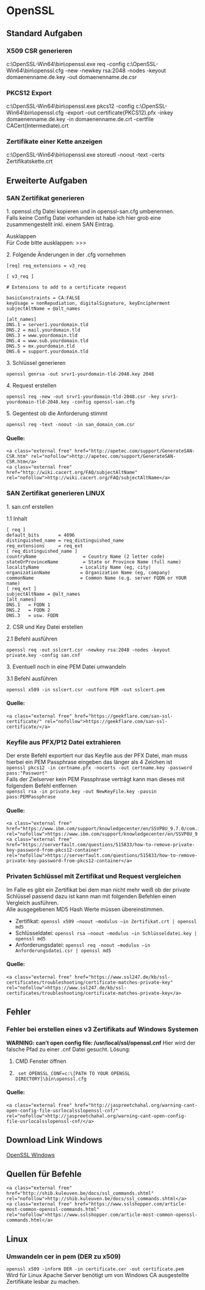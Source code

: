 # OpenSSL

## <span class="mw-headline" id="bkmrk-standard-aufgaben-1">Standard Aufgaben</span>

### <span class="mw-headline" id="bkmrk-x509-csr-generieren-1">X509 CSR generieren</span>

c:\\OpenSSL-Win64\\bin\\openssl.exe req -config c:\\OpenSSL-Win64\\bin\\openssl.cfg -new -newkey rsa:2048 -nodes -keyout domaenenname.de.key -out domaenenname.de.csr

### <span class="mw-headline" id="bkmrk-pkcs12-export-1">PKCS12 Export</span>

c:\\OpenSSL-Win64\\bin\\openssl.exe pkcs12 -config c:\\OpenSSL-Win64\\bin\\openssl.cfg -export -out certificate(PKCS12).pfx -inkey domaenenname.de.key -in domaenenname.de.crt -certfile CACert(Intermediate).crt

### <span class="mw-headline" id="bkmrk-zertifikate-einer-ke-1">Zertifikate einer Kette anzeigen</span>

c:\\OpenSSL-Win64\\bin\\openssl.exe storeutl -noout -text -certs Zertifikatskette.crt

## <span class="mw-headline" id="bkmrk-erweiterte-aufgaben-1">Erweiterte Aufgaben</span>

### <span class="mw-headline" id="bkmrk-san-zertifikat-gener-1">SAN Zertifikat generieren</span>

1\. openssl.cfg Datei kopieren und in openssl-san.cfg umbenennen.  
Falls keine Config Datei vorhanden ist habe ich hier grob eine zusammengestellt inkl. einem SAN Eintrag.

<div class="mw-collapsible mw-collapsed mw-made-collapsible" id="bkmrk-ausklappen"><span aria-expanded="false" class="mw-collapsible-toggle mw-collapsible-toggle-default mw-collapsible-toggle-collapsed" role="button" tabindex="0"><a class="mw-collapsible-text">Ausklappen</a></span></div>Für Code bitte ausklappen: &gt;&gt;&gt;

2\. Folgende Änderungen in der .cfg vornehmen

```
[req] req_extensions = v3_req

[ v3_req ]

# Extensions to add to a certificate request

basicConstraints = CA:FALSE
keyUsage = nonRepudiation, digitalSignature, keyEncipherment
subjectAltName = @alt_names

[alt_names]
DNS.1 = server1.yourdomain.tld
DNS.2 = mail.yourdomain.tld
DNS.3 = www.yourdomain.tld
DNS.4 = www.sub.yourdomain.tld
DNS.5 = mx.yourdomain.tld
DNS.6 = support.yourdomain.tld
```

3\. Schlüssel generieren

```
openssl genrsa -out srvr1-yourdomain-tld-2048.key 2048
```

4\. Request erstellen

```
openssl req -new -out srvr1-yourdomain-tld-2048.csr -key srvr1-yourdomain-tld-2048.key -config openssl-san.cfg
```

5\. Gegentest ob die Anforderung stimmt

```
openssl req -text -noout -in san_domain_com.csr
```

#### <span class="mw-headline" id="bkmrk-quelle%3A-1">Quelle:</span>

```
<a class="external free" href="http://apetec.com/support/GenerateSAN-CSR.htm" rel="nofollow">http://apetec.com/support/GenerateSAN-CSR.htm</a>
<a class="external free" href="http://wiki.cacert.org/FAQ/subjectAltName" rel="nofollow">http://wiki.cacert.org/FAQ/subjectAltName</a>
```

### <span class="mw-headline" id="bkmrk-san-zertifikat-gener-3">SAN Zertifikat generieren LINUX</span>

1\. san.cnf erstellen

1.1 Inhalt

```
[ req ]
default_bits       = 4096
distinguished_name = req_distinguished_name
req_extensions     = req_ext
[ req_distinguished_name ]
countryName                 = Country Name (2 letter code)
stateOrProvinceName         = State or Province Name (full name)
localityName               = Locality Name (eg, city)
organizationName           = Organization Name (eg, company)
commonName                 = Common Name (e.g. server FQDN or YOUR name)
[ req_ext ]
subjectAltName = @alt_names
[alt_names]
DNS.1   = FQDN 1
DNS.2   = FQDN 2
DNS.3   = usw. FQDN
```

2\. CSR und Key Datei erstellen

2.1 Befehl ausführen

```
openssl req -out sslcert.csr -newkey rsa:2048 -nodes -keyout private.key -config san.cnf
```

3\. Eventuell noch in eine PEM Datei umwandeln

3.1 Befehl ausführen

```
openssl x509 -in sslcert.csr -outform PEM -out sslcert.pem
```

#### <span class="mw-headline" id="bkmrk-quelle%3A-3">Quelle:</span>

```
<a class="external free" href="https://geekflare.com/san-ssl-certificate/" rel="nofollow">https://geekflare.com/san-ssl-certificate/</a>
```

### <span id="bkmrk-"></span><span class="mw-headline" id="bkmrk-keyfile-aus-pfx%2Fp12--1">Keyfile aus PFX/P12 Datei extrahieren</span>

Der erste Befehl exportiert nur das Keyfile aus der PFX Datei, man muss hierbei ein PEM Passphrase eingeben das länger als 4 Zeichen ist  
`openssl pkcs12 -in certname.pfx -nocerts -out certname.key -password pass:"Passwort"`  
Falls der Zielserver kein PEM Passphrase verträgt kann man dieses mit folgendem Befehl entfernen  
`openssl rsa -in private.key -out NewKeyFile.key -passin pass:PEMPassphrase`

#### <span class="mw-headline" id="bkmrk-quelle%3A-5">Quelle:</span>

```
<a class="external free" href="https://www.ibm.com/support/knowledgecenter/en/SSVP8U_9.7.0/com.ibm.drlive.doc/topics/r_extratsslcert.html" rel="nofollow">https://www.ibm.com/support/knowledgecenter/en/SSVP8U_9.7.0/com.ibm.drlive.doc/topics/r_extratsslcert.html</a>
<a class="external free" href="https://serverfault.com/questions/515833/how-to-remove-private-key-password-from-pkcs12-container" rel="nofollow">https://serverfault.com/questions/515833/how-to-remove-private-key-password-from-pkcs12-container</a>
```

### <span id="bkmrk--1"></span><span class="mw-headline" id="bkmrk-privaten-schl%C3%BCssel-m-1">Privaten Schlüssel mit Zertifikat und Request vergleichen</span>

Im Falle es gibt ein Zertifikat bei dem man nicht mehr weiß ob der private Schlüssel passend dazu ist kann man mit folgenden Befehlen einen Vergleich ausführen.  
Alle ausgegebenen MD5 Hash Werte müssen übereinstimmen.

- Zertifikat: `openssl x509 –noout –modulus –in Zertifikat.crt | openssl md5`
- Schlüsseldatei: `openssl rsa –noout –modulus –in Schlüsseldatei.key | openssl md5`
- Anforderungsdatei: `openssl req -noout –modulus –in Anforderungsdatei.csr | openssl md5`

#### <span class="mw-headline" id="bkmrk-quelle%3A-7">Quelle:</span>

```
<a class="external free" href="https://www.ssl247.de/kb/ssl-certificates/troubleshooting/certificate-matches-private-key" rel="nofollow">https://www.ssl247.de/kb/ssl-certificates/troubleshooting/certificate-matches-private-key</a>
```

## <span class="mw-headline" id="bkmrk-fehler-1">Fehler</span>

### <span class="mw-headline" id="bkmrk-fehler-bei-erstellen-1">Fehler bei erstellen eines v3 Zertifikats auf Windows Systemen</span>

**WARNING: can’t open config file: /usr/local/ssl/openssl.cnf** Hier wird der falsche Pfad zu einer .cnf Datei gesucht. Lösung:

1. CMD Fenster öffnen
2. ```
    set OPENSSL_CONF=c:\[PATH TO YOUR OPENSSL DIRECTORY]\bin\openssl.cfg
    ```

#### <span class="mw-headline" id="bkmrk-quelle%3A-9">Quelle:</span>

```
<a class="external free" href="http://jaspreetchahal.org/warning-cant-open-config-file-usrlocalsslopenssl-cnf/" rel="nofollow">http://jaspreetchahal.org/warning-cant-open-config-file-usrlocalsslopenssl-cnf/</a>
```

## <span class="mw-headline" id="bkmrk-download-link-window-1">Download Link Windows</span>

[OpenSSL Windows](http://slproweb.com/products/Win32OpenSSL.html)

## <span id="bkmrk--2"></span><span class="mw-headline" id="bkmrk-quellen-f%C3%BCr-befehle-1">Quellen für Befehle</span>

```
<a class="external free" href="http://shib.kuleuven.be/docs/ssl_commands.shtml" rel="nofollow">http://shib.kuleuven.be/docs/ssl_commands.shtml</a>
<a class="external free" href="https://www.sslshopper.com/article-most-common-openssl-commands.html" rel="nofollow">https://www.sslshopper.com/article-most-common-openssl-commands.html</a>
```

## <span class="mw-headline" id="bkmrk-linux-1">Linux</span>

### <span id="bkmrk--3"></span><span class="mw-headline" id="bkmrk-umwandeln-cer-in-pem-1">Umwandeln cer in pem (DER zu x509)</span>

`openssl x509 -inform DER -in certificate.cer -out certificate.pem`  
Wird für Linux Apache Server benötigt um von Windows CA ausgestellte Zertifikate lesbar zu machen.
